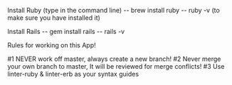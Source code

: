 Install Ruby (type in the command line)
--   brew install ruby
--   ruby -v		(to make sure you have installed it)

Install Rails
--   gem install rails
--   rails -v

Rules for working on this App!

#1 NEVER work off master, always create a new branch!
#2 Never merge your own branch to master, It will be reviewed for merge conflicts!
#3 Use linter-ruby & linter-erb as your syntax guides
